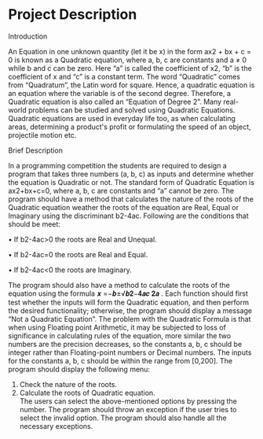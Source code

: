 # Project Description
Introduction

An Equation in one unknown quantity (let it be x) in the form ax2 + bx + c = 0 is known as a Quadratic equation, where a, b, c are constants and a ≠ 0 while b and c can be zero. Here “a” is called the coefficient of x2, “b” is the coefficient of x and “c” is a constant term. The word “Quadratic” comes from “Quadratum”, the Latin word for square. Hence, a quadratic equation is an equation where the variable is of the second degree. Therefore, a Quadratic equation is also called an “Equation of Degree 2”. Many real-world problems can be studied and solved using Quadratic Equations. Quadratic equations are used in everyday life too, as when calculating areas, determining a product's profit or formulating the speed of an object, projectile motion etc.   


Brief Description 

In a programming competition the students are required to design a program that takes three numbers (a, b, c) as inputs and determine whether the equation is Quadratic or not. The standard form of Quadratic Equation is ax2+bx+c=0, where a, b, c are constants and “a” cannot be zero. The program should have a method that calculates the nature of the roots of the Quadratic equation weather the roots of the equation are Real, Equal or Imaginary using the discriminant b2-4ac. Following are the conditions that should be meet:

• If b2-4ac>0 the roots are Real and Unequal. 

• If b2-4ac=0 the roots are Real and Equal.

• If b2-4ac<0 the roots are Imaginary.  

The program should also have a method to calculate the roots of the equation using the formula 𝒙 =−𝒃±√𝒃𝟐−𝟒𝒂𝒄 𝟐𝒂 . Each function should first test whether the inputs will form the Quadratic equation, and then perform the desired functionality; otherwise, the program should display a message “Not a Quadratic Equation”. The problem with the Quadratic Formula is that when using Floating point Arithmetic, it may be subjected to loss of significance in calculating rules of the equation, more similar the two numbers are the precision decreases, so the constants a, b, c should be integer rather than Floating-point numbers or Decimal numbers. The inputs for the constants a, b, c should be within the range from [0,200]. The program should display the following menu:
1) Check the nature of the roots.
2) Calculate the roots of Quadratic equation.  
The users can select the above-mentioned options by pressing the number. The program should throw an exception if the user tries to select the invalid option. The program should also handle all the necessary exceptions.  
